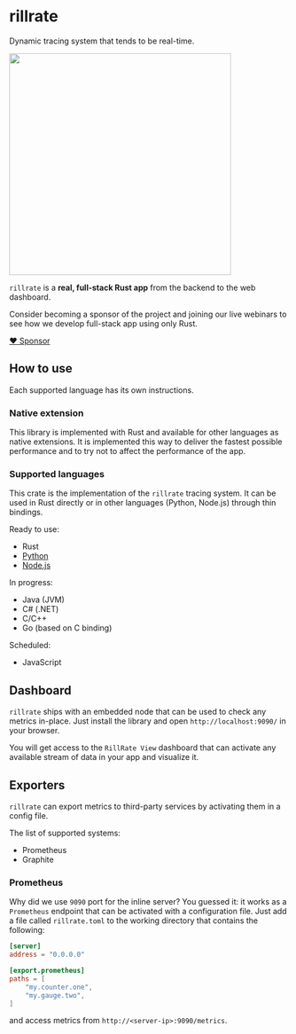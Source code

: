 # rillrate

Dynamic tracing system that tends to be real-time.

<img src="https://ui.rillrate.com/images/dashboard.png" width="400px">

`rillrate` is a **real, full-stack Rust app** from the backend to the web dashboard.

Consider becoming a sponsor of the project and joining our live
webinars to see how we develop full-stack app using only Rust.

[:heart: Sponsor](https://github.com/sponsors/rillrate)

## How to use

Each supported language has its own instructions.

### Native extension

This library is implemented with Rust and available for other languages as native extensions.
It is implemented this way to deliver the fastest possible performance and to try not to affect
the performance of the app.

### Supported languages

This crate is the implementation of the `rillrate` tracing system. It can be used
in Rust directly or in other languages (Python, Node.js) through thin bindings.

Ready to use:

- Rust
- [Python](https://github.com/rillrate/rillrate-py)
- [Node.js](https://github.com/rillrate/rillrate-js)

In progress:

- Java (JVM)
- C# (.NET)
- C/C++
- Go (based on C binding)

Scheduled:

- JavaScript

## Dashboard

`rillrate` ships with an embedded node that can be used to check any metrics in-place.
Just install the library and open `http://localhost:9090/` in your browser.

You will get access to the `RillRate View` dashboard that can activate
any available stream of data in your app and visualize it.

## Exporters

`rillrate` can export metrics to third-party services by activating them in a config file.

The list of supported systems:

- Prometheus
- Graphite

### Prometheus

Why did we use `9090` port for the inline server? You guessed it: it works as a
`Prometheus` endpoint that can be activated with a configuration file. Just add
a file called `rillrate.toml` to the working directory that contains the following:

```toml
[server]
address = "0.0.0.0"

[export.prometheus]
paths = [
    "my.counter.one",
    "my.gauge.two",
]
```

and access metrics from `http://<server-ip>:9090/metrics`.
